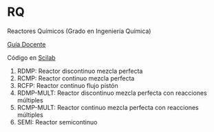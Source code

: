 # RQ

Reactores Químicos (Grado en Ingeniería Química)

[Guía Docente](http://grados.ugr.es/iquimica/pages/infoacademica/gd1718/rq1718)

Código en [Scilab](http://www.scilab.org)

1. RDMP: Reactor discontinuo mezcla perfecta
2. RCMP: Reactor continuo mezcla perfecta
3. RCFP: Reactor continuo flujo pistón
4. RDMP-MULT: Reactor discontinuo mezcla perfecta con reacciones múltiples
5. RCMP-MULT: Reactor continuo mezcla perfecta con reacciones múltiples
6. SEMI: Reactor semicontinuo
